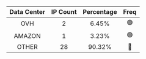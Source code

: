 | Data Center | IP Count | Percentage | Freq |
|:------------:|:--------:|:-----------:|:-----:|
| OVH | 2 | 6.45% | 🟢 |
| AMAZON | 1 | 3.23% | 🟢 |
| OTHER | 28 | 90.32% | 🔴 |
